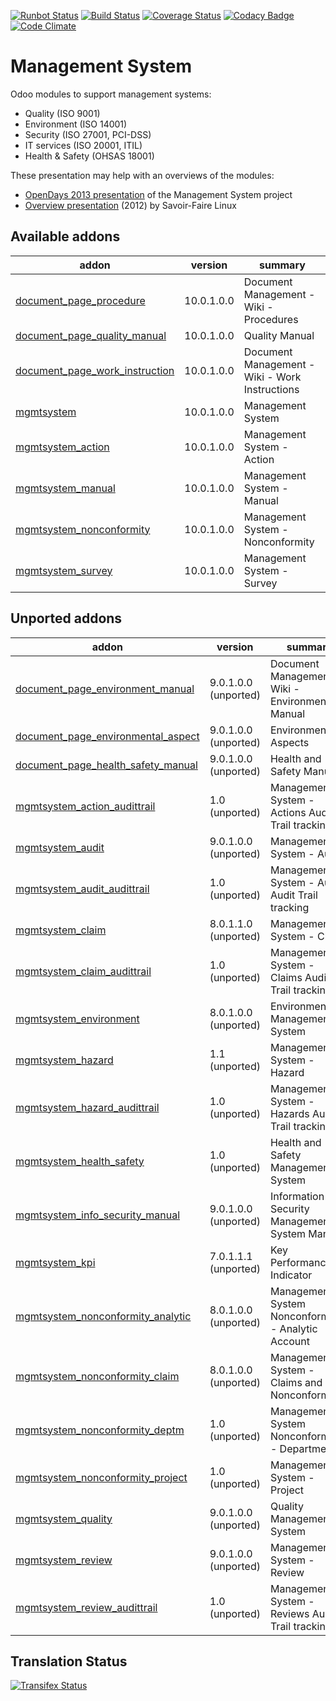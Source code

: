 [![Runbot Status](https://runbot.odoo-community.org/runbot/badge/flat/128/10.0.svg)](https://runbot.odoo-community.org/runbot/repo/github-com-oca-management-system-128)
[![Build Status](https://travis-ci.org/OCA/management-system.svg?branch=10.0)](https://travis-ci.org/OCA/management-system)
[![Coverage Status](https://coveralls.io/repos/OCA/management-system/badge.svg?branch=10.0)](https://coveralls.io/r/OCA/management-system?branch=10.0)
[![Codacy Badge](https://www.codacy.com/project/badge/88b8a3c69bda435581ea4b4f7850d7c2)](https://www.codacy.com/app/OCA/management-system)
[![Code Climate](https://codeclimate.com/github/OCA/management-system/badges/gpa.svg)](https://codeclimate.com/github/OCA/management-system)

# Management System

Odoo modules to support management systems:

* Quality (ISO 9001)
* Environment (ISO 14001)
* Security (ISO 27001, PCI-DSS)
* IT services (ISO 20001, ITIL)
* Health & Safety (OHSAS 18001)

These presentation may help with an overviews of the modules:

* [OpenDays 2013 presentation](http://www.slideshare.net/max3903/iso-anmanagement-systemswithopenerpen) of the Management System project
* [Overview presentation](http://www.slideshare.net/max3903/openerp-management-system-modules) (2012) by Savoir-Faire Linux

[//]: # (addons)

Available addons
----------------
addon | version | summary
--- | --- | ---
[document_page_procedure](document_page_procedure/) | 10.0.1.0.0 | Document Management - Wiki - Procedures
[document_page_quality_manual](document_page_quality_manual/) | 10.0.1.0.0 | Quality Manual
[document_page_work_instruction](document_page_work_instruction/) | 10.0.1.0.0 | Document Management - Wiki - Work Instructions
[mgmtsystem](mgmtsystem/) | 10.0.1.0.0 | Management System
[mgmtsystem_action](mgmtsystem_action/) | 10.0.1.0.0 | Management System - Action
[mgmtsystem_manual](mgmtsystem_manual/) | 10.0.1.0.0 | Management System - Manual
[mgmtsystem_nonconformity](mgmtsystem_nonconformity/) | 10.0.1.0.0 | Management System - Nonconformity
[mgmtsystem_survey](mgmtsystem_survey/) | 10.0.1.0.0 | Management System - Survey


Unported addons
---------------
addon | version | summary
--- | --- | ---
[document_page_environment_manual](document_page_environment_manual/) | 9.0.1.0.0 (unported) | Document Management - Wiki - Environment Manual
[document_page_environmental_aspect](document_page_environmental_aspect/) | 9.0.1.0.0 (unported) | Environmental Aspects
[document_page_health_safety_manual](document_page_health_safety_manual/) | 9.0.1.0.0 (unported) | Health and Safety Manual
[mgmtsystem_action_audittrail](mgmtsystem_action_audittrail/) | 1.0 (unported) | Management System - Actions Audit Trail tracking
[mgmtsystem_audit](mgmtsystem_audit/) | 9.0.1.0.0 (unported) | Management System - Audit
[mgmtsystem_audit_audittrail](mgmtsystem_audit_audittrail/) | 1.0 (unported) | Management System - Audits Audit Trail tracking
[mgmtsystem_claim](mgmtsystem_claim/) | 8.0.1.1.0 (unported) | Management System - Claim
[mgmtsystem_claim_audittrail](mgmtsystem_claim_audittrail/) | 1.0 (unported) | Management System - Claims Audit Trail tracking
[mgmtsystem_environment](mgmtsystem_environment/) | 8.0.1.0.0 (unported) | Environment Management System
[mgmtsystem_hazard](mgmtsystem_hazard/) | 1.1 (unported) | Management System - Hazard
[mgmtsystem_hazard_audittrail](mgmtsystem_hazard_audittrail/) | 1.0 (unported) | Management System - Hazards Audit Trail tracking
[mgmtsystem_health_safety](mgmtsystem_health_safety/) | 1.0 (unported) | Health and Safety Management System
[mgmtsystem_info_security_manual](mgmtsystem_info_security_manual/) | 9.0.1.0.0 (unported) | Information Security Management System Manual
[mgmtsystem_kpi](mgmtsystem_kpi/) | 7.0.1.1.1 (unported) | Key Performance Indicator
[mgmtsystem_nonconformity_analytic](mgmtsystem_nonconformity_analytic/) | 8.0.1.0.0 (unported) | Management System Nonconformity - Analytic Account
[mgmtsystem_nonconformity_claim](mgmtsystem_nonconformity_claim/) | 8.0.1.0.0 (unported) | Management System - Claims and Nonconformities
[mgmtsystem_nonconformity_deptm](mgmtsystem_nonconformity_deptm/) | 1.0 (unported) | Management System Nonconformity - Department
[mgmtsystem_nonconformity_project](mgmtsystem_nonconformity_project/) | 1.0 (unported) | Management System - Project
[mgmtsystem_quality](mgmtsystem_quality/) | 9.0.1.0.0 (unported) | Quality Management System
[mgmtsystem_review](mgmtsystem_review/) | 9.0.1.0.0 (unported) | Management System - Review
[mgmtsystem_review_audittrail](mgmtsystem_review_audittrail/) | 1.0 (unported) | Management System - Reviews Audit Trail tracking

[//]: # (end addons)

Translation Status
------------------
[![Transifex Status](https://www.transifex.com/projects/p/OCA-management-system-10-0/chart/image_png)](https://www.transifex.com/projects/p/OCA-management-system-10-0)
